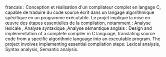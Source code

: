 francais : 
Conception et réalisation d'un compilateur complet en langage C, capable de traduire du code source écrit dans un langage algorithmique spécifique en un programme exécutable. Le projet implique la mise en œuvre des étapes essentielles de la compilation, notamment :
Analyse lexicale , Analyse syntaxique  ,Analyse sémantique 
anglais : 
Design and implementation of a complete compiler in C language, translating source code from a specific algorithmic language into an executable program. The project involves implementing essential compilation steps: Lexical analysis, Syntax analysis, Semantic analysis.
